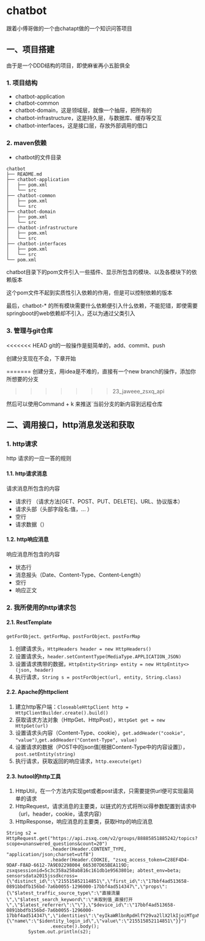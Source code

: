 # chatbot
跟着小傅哥做的一个由chatapt做的一个知识问答项目


## 一、项目搭建

由于是一个DDD结构的项目，即使麻雀再小五脏俱全

### 1. 项目结构
- chatbot-application 
- chatbot-common 
- chatbot-domain，这是领域层，就像一个抽屉，把所有的
- chatbot-infrastructure，这是持久层，与数据库、缓存等交互 
- chatbot-interfaces，这是接口层，存放外部调用的借口

### 2. maven依赖

- chatbot的文件目录

```text
chatbot
├── README.md
├── chatbot-application
│   ├── pom.xml
│   └── src
├── chatbot-common
│   ├── pom.xml
│   └── src
├── chatbot-domain
│   ├── pom.xml
│   └── src
├── chatbot-infrastructure
│   ├── pom.xml
│   └── src
├── chatbot-interfaces
│   ├── pom.xml
│   └── src
└── pom.xml
```

chatbot目录下的pom文件引入一些插件、显示所包含的模块、以及各模块下的依赖版本

这个pom文件不起到实质性引入依赖的作用，但是可以控制依赖的版本

最后，chatbot-* 的所有模块需要什么依赖便引入什么依赖，不能犯错，即使需要springboot的web依赖却不引入，还以为通过父类引入

### 3. 管理与git仓库

<<<<<<< HEAD
git的一般操作是挺简单的，add、commit、push

创建分支现在不会，下章开始


=======
创建分支，用idea是不难的，直接有一个new branch的操作，添加你所想要的分支
>>>>>>> 23_jaweee_zsxq_api

然后可以使用Command + k 来推送`当前分支的新内容到远程仓库

## 二、调用接口，http消息发送和获取

### 1. http请求

http 请求的一应一答的规则
#### 1.1. http请求消息

请求消息所包含的内容
- 请求行 （请求方法[GET、POST、PUT、DELETE]、URL、协议版本）
- 请求头部（头部字段名:值，... ）
- 空行
- 请求数据（）


#### 1.2. http响应消息

响应消息所包含的内容
- 状态行
- 消息报头（Date、Content-Type、Content-Length）
- 空行
- 响应正文

### 2. 我所使用的http请求包

#### 2.1. RestTemplate
`getForObject、getForMap、postForObject、postForMap`
1. 创建请求头，`HttpHeaders header = new HttpHeaders()`
2. 设置请求头，`header.setContentType(MediaType.APPLICATION_JSON)`
3. 设置请求携带的数据，`HttpEntity<String> entity = new HttpEntity<>(json, header)`
4. 执行请求，`String s = postForObject(url, entity, String.class)`

#### 2.2. Apache的httpclient
1. 建立http客户端：`CloseableHttpClient http = HttpClientBuilder.create().build()`
2. 获取请求方法对象（HttpGet、HttpPost），`HttpGet get = new HttpGet(url)`
3. 设置请求头内容（Content-Type、cookie），`get.addHeader("cookie", "value")`,`get.addHeader("Content-Type", value)`
4. 设置请求的数据（POST中的json值[根据Content-Type中的内容设置]），`post.setEntity(string)`
5. 执行请求，获取返回的响应请求，`http.execute(get)`

#### 2.3. hutool的http工具
1. HttpUtil，在一个方法内实现get或者post请求，只需要提供url便可实现最简单的请求
2. HttpRequest，请求消息的主要类，以链式的方式将所以得参数配置到请求中（url，header，cookie，请求内容）
3. HttpResponse，响应消息的主要类，获取Http的响应消息

```
String s2 = HttpRequest.get("https://api.zsxq.com/v2/groups/88885851885242/topics?scope=unanswered_questions&count=20")
                .header(Header.CONTENT_TYPE, "application/json;charset=utf8")
                .header(Header.COOKIE, "zsxq_access_token=C28EF4D4-9DAF-F8AD-6612-7A9E02298004_665307D65BEA119D; zsxqsessionid=5c3c358a258ab816c161db1e9563801e; abtest_env=beta; sensorsdata2015jssdkcross={\"distinct_id\":\"215515852114851\",\"first_id\":\"17bbf4ad513658-0891bbdfb156bd-7a6b0055-1296000-17bbf4ad514347\",\"props\":{\"$latest_traffic_source_type\":\"直接流量\",\"$latest_search_keyword\":\"未取到值_直接打开\",\"$latest_referrer\":\"\"},\"$device_id\":\"17bbf4ad513658-0891bbdfb156bd-7a6b0055-1296000-17bbf4ad514347\",\"identities\":\"eyIkaWRlbnRpdHlfY29va2llX2lkIjoiMTgxMzk5OTE5ZTJlZDktMGJjYzc3NjU3Y2E5ZjctNjQ0NzI2NGEtMjA3MzYwMC0xODEzOTk5MTllMzExODYiLCIkaWRlbnRpdHlfbG9naW5faWQiOiIyMTU1MTU4NTIxMTQ4NTEifQ==\",\"history_login_id\":{\"name\":\"$identity_login_id\",\"value\":\"215515852114851\"}}")
                .execute().body();
        System.out.println(s2);
```